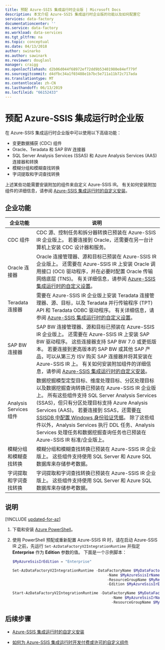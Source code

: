 ```yaml
---
title: 预配 Azure-SSIS 集成运行时企业版 | Microsoft Docs
description: 本文介绍 Azure-SSIS 集成运行时企业版的功能以及如何配置它
services: data-factory
documentationcenter: ''
ms.service: data-factory
ms.workload: data-services
ms.tgt_pltfrm: na
ms.topic: conceptual
ms.date: 04/13/2018
author: swinarko
ms.author: sawinark
ms.reviewer: douglasl
manager: craigg
ms.openlocfilehash: d2b06d044f68972ef72dd9b53401980e84ef779f
ms.sourcegitcommit: d4dfbc34a1f03488e1b7bc5e711a11b72c717ada
ms.translationtype: MT
ms.contentlocale: zh-CN
ms.lasthandoff: 06/13/2019
ms.locfileid: "66152433"
---
```

# <a name="provision-enterprise-edition-for-the-azure-ssis-integration-runtime"></a>预配 Azure-SSIS 集成运行时企业版

在 Azure-SSIS 集成运行时企业版中可以使用以下高级功能：
-   变更数据捕获 (CDC) 组件
-   Oracle、Teradata 和 SAP BW 连接器
-   SQL Server Analysis Services (SSAS) 和 Azure Analysis Services (AAS) 连接器和转换
-   模糊分组和模糊查找转换
-   字词提取和字词查找转换

上述某些功能需要安装附加的组件来自定义 Azure-SSIS IR。 有关如何安装附加组件的详细信息，请参阅 [Azure-SSIS 集成运行时的自定义安装](how-to-configure-azure-ssis-ir-custom-setup.md)。

## <a name="enterprise-features"></a>企业功能

| **企业功能** | **说明** |
|---|---|
| CDC 组件 | CDC 源、控制任务和拆分器转换已预装在 Azure-SSIS IR 企业版上。 若要连接到 Oracle，还需要在另一台计算机上安装 CDC 设计器和服务。 |
| Oracle 连接器 | Oracle 连接管理器、源和目标已预装在 Azure-SSIS IR 企业版上。 还需要在 Azure-SSIS IR 上安装 Oracle 调用接口 (OCI) 驱动程序，并在必要时配置 Oracle 传输网络底层 (TNS)。 有关详细信息，请参阅 [Azure-SSIS 集成运行时的自定义设置](how-to-configure-azure-ssis-ir-custom-setup.md)。 |
| Teradata 连接器 | 需要在 Azure-SSIS IR 企业版上安装 Teradata 连接管理器、源、目标，以及 Teradata 并行传输程序 (TPT) API 和 Teradata ODBC 驱动程序。 有关详细信息，请参阅 [Azure-SSIS 集成运行时的自定义设置](how-to-configure-azure-ssis-ir-custom-setup.md)。 |
| SAP BW 连接器 | SAP BW 连接管理器、源和目标已预装在 Azure-SSIS IR 企业版上。 还需要在 Azure-SSIS IR 上安装 SAP BW 驱动程序。 这些连接器支持 SAP BW 7.0 或更低版本。 若要连接到更高版本的 SAP BW 或其他 SAP 产品，可以从第三方 ISV 购买 SAP 连接器并将其安装在 Azure-SSIS IR 上。 有关如何安装附加组件的详细信息，请参阅 [Azure-SSIS 集成运行时的自定义安装](how-to-configure-azure-ssis-ir-custom-setup.md)。 |
| Analysis Services 组件               | 数据挖掘模型定型目标、维度处理目标、分区处理目标以及数据挖掘查询转换已预装在 Azure-SSIS IR 企业版上。 所有这些组件支持 SQL Server Analysis Services (SSAS)，但只有分区处理目标支持 Azure Analysis Services (AAS)。 若要连接到 SSAS，还需要[在 SSISDB 中配置 Windows 身份验证凭据](https://docs.microsoft.com/sql/integration-services/lift-shift/ssis-azure-connect-with-windows-auth)。 除了这些组件以外，Analysis Services 执行 DDL 任务、Analysis Services 处理任务和数据挖掘查询任务也已预装在 Azure-SSIS IR 标准/企业版上。 |
| 模糊分组和模糊查找转换  | 模糊分组和模糊查找转换已预装在 Azure-SSIS IR 企业版上。 这些组件支持使用 SQL Server 和 Azure SQL 数据库来存储参考数据。 |
| 字词提取和字词查找转换 | 字词提取和字词查找转换已预装在 Azure-SSIS IR 企业版上。 这些组件支持使用 SQL Server 和 Azure SQL 数据库来存储参考数据。 |

## <a name="instructions"></a>说明

[!INCLUDE [updated-for-az](../../includes/updated-for-az.md)]

1.  下载和安装 [Azure PowerShell](/powershell/azure/install-az-ps)。

2.  使用 PowerShell 预配或重新配置 Azure-SSIS IR 时，请在启动 Azure-SSIS IR 之前，先运行 `Set-AzDataFactoryV2IntegrationRuntime` 并指定 **Enterprise** 作为 **Edition** 参数的值。 下面是一个示例脚本：

    ```powershell
    $MyAzureSsisIrEdition = "Enterprise"

    Set-AzDataFactoryV2IntegrationRuntime -DataFactoryName $MyDataFactoryName
                                               -Name $MyAzureSsisIrName
                                               -ResourceGroupName $MyResourceGroupName
                                               -Edition $MyAzureSsisIrEdition

    Start-AzDataFactoryV2IntegrationRuntime -DataFactoryName $MyDataFactoryName
                                                 -Name $MyAzureSsisIrName
                                                 -ResourceGroupName $MyResourceGroupName
    ```

## <a name="next-steps"></a>后续步骤

-   [Azure-SSIS 集成运行时的自定义安装](how-to-configure-azure-ssis-ir-custom-setup.md)

-   [如何为 Azure-SSIS 集成运行时开发付费或许可的自定义组件](how-to-develop-azure-ssis-ir-licensed-components.md)
